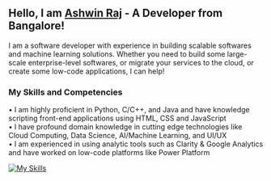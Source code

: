 ## Hello, I am [Ashwin Raj](https://linkedin.com/in/thisisashwinraj/) - A Developer from Bangalore!
I am a software developer with experience in building scalable softwares and machine learning solutions. Whether you need to build some large-scale enterprise-level softwares, or migrate your services to the cloud, or create some low-code applications, I can help!

### My Skills and Competencies
• I am highly proficient in Python, C/C++, and Java and have knowledge scripting front-end applications using HTML, CSS and JavaScript
<br>
• I have profound domain knowledge in cutting edge technologies like Cloud Computing, Data Science, AI/Machine Learning, and UI/UX
<br>
• I am experienced in using analytic tools such as Clarity & Google Analytics and have worked on low-code platforms like Power Platform

[![My Skills](https://skillicons.dev/icons?i=py,c,java,cpp,tensorflow,html,mysql,arduino,gcp,heroku,azure,bots,firebase,git,figma)](https://www.linkedin.com/in/thisisashwinraj/)
